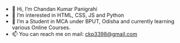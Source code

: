 - 👋 Hi, I’m Chandan Kumar Panigrahi
- 👀 I’m interested in HTML, CSS, JS and Python
- 🌱 I’m a Student in MCA under BPUT, Odisha and currently learning various Online Courses.
- 📫 You can reach me on mail: ckp3398@gmail.com

<!---
chandankumarpanigrahi/chandankumarpanigrahi is a ✨ special ✨ repository because its `README.md` (this file) appears on your GitHub profile.
You can click the Preview link to take a look at your changes.
--->
